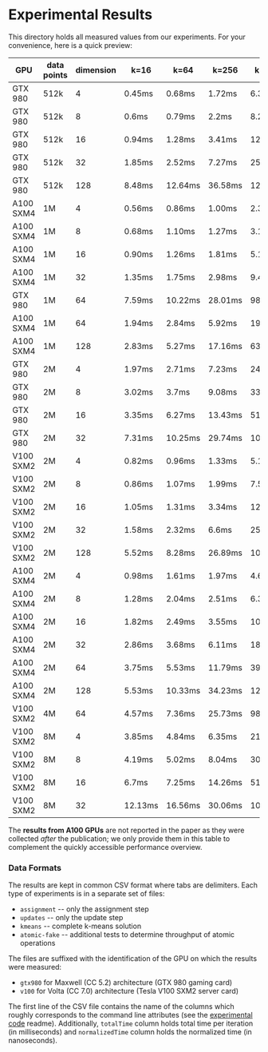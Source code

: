 # Experimental Results

This directory holds all measured values from our experiments. For your convenience, here is a quick preview:

| GPU | data points | dimension | k=16 | k=64 | k=256 | k=1024 | k=4096 |
| --- | --- | --- | --- | --- | --- | --- | --- |
| GTX 980 | 512k | 4 | 0.45ms | 0.68ms | 1.72ms | 6.36ms | 24.98ms |
| GTX 980 | 512k | 8 | 0.6ms | 0.79ms | 2.2ms | 8.28ms | 32.75ms |
| GTX 980 | 512k | 16 | 0.94ms | 1.28ms | 3.41ms | 12.89ms | 50.41ms |
| GTX 980 | 512k | 32 | 1.85ms | 2.52ms | 7.27ms | 25.55ms | 99.47ms |
| GTX 980 | 512k | 128 | 8.48ms | 12.64ms | 36.58ms | 127.53ms | 498.63ms |
| A100 SXM4 | 1M | 4 | 0.56ms | 0.86ms | 1.00ms | 2.33ms | 8.69ms |
| A100 SXM4 | 1M | 8 | 0.68ms | 1.10ms | 1.27ms | 3.18ms | 12.12ms |
| A100 SXM4 | 1M | 16 | 0.90ms | 1.26ms | 1.81ms | 5.18ms | 19.94ms |
| A100 SXM4 | 1M | 32 | 1.35ms | 1.75ms | 2.98ms | 9.42ms | 35.91ms |
| GTX 980 | 1M | 64 | 7.59ms | 10.22ms | 28.01ms | 98.31ms | 380.5ms |
| A100 SXM4 | 1M | 64 | 1.94ms | 2.84ms | 5.92ms | 19.96ms | 74.85ms |
| A100 SXM4 | 1M | 128 | 2.83ms | 5.27ms | 17.16ms | 63.34ms | 246.90ms |
| GTX 980 | 2M | 4 | 1.97ms | 2.71ms | 7.23ms | 24.95ms | 98.96ms |
| GTX 980 | 2M | 8 | 3.02ms | 3.7ms | 9.08ms | 33.01ms | 130ms |
| GTX 980 | 2M | 16 | 3.35ms | 6.27ms | 13.43ms | 51.89ms | 201.77ms |
| GTX 980 | 2M | 32 | 7.31ms | 10.25ms | 29.74ms | 104.48ms | 398.59ms |
| V100 SXM2 | 2M | 4 | 0.82ms | 0.96ms | 1.33ms | 5.11ms | 20.09ms |
| V100 SXM2 | 2M | 8 | 0.86ms | 1.07ms | 1.99ms | 7.59ms | 30.06ms |
| V100 SXM2 | 2M | 16 | 1.05ms | 1.31ms | 3.34ms | 12.96ms | 50.8ms |
| V100 SXM2 | 2M | 32 | 1.58ms | 2.32ms | 6.6ms | 25.45ms | 98.87ms |
| V100 SXM2 | 2M | 128 | 5.52ms | 8.28ms | 26.89ms | 100.16ms | 382.98ms |
| A100 SXM4 | 2M | 4 | 0.98ms | 1.61ms | 1.97ms | 4.61ms | 17.22ms |
| A100 SXM4 | 2M | 8 | 1.28ms | 2.04ms | 2.51ms | 6.30ms | 24.07ms |
| A100 SXM4 | 2M | 16 | 1.82ms | 2.49ms | 3.55ms | 10.23ms | 39.57ms |
| A100 SXM4 | 2M | 32 | 2.86ms | 3.68ms | 6.11ms | 18.83ms | 71.62ms |
| A100 SXM4 | 2M | 64 | 3.75ms | 5.53ms | 11.79ms | 39.36ms | 148.53ms |
| A100 SXM4 | 2M | 128 | 5.53ms | 10.33ms | 34.23ms | 126.04ms | 493.19ms |
| V100 SXM2 | 4M | 64 | 4.57ms | 7.36ms | 25.73ms | 98.19ms | 380.61ms |
| V100 SXM2 | 8M | 4 | 3.85ms | 4.84ms | 6.35ms | 21.14ms | 83.51ms |
| V100 SXM2 | 8M | 8 | 4.19ms | 5.02ms | 8.04ms | 30.63ms | 121.39ms |
| V100 SXM2 | 8M | 16 | 6.7ms | 7.25ms | 14.26ms | 51.95ms | 207.12ms |
| V100 SXM2 | 8M | 32 | 12.13ms | 16.56ms | 30.06ms | 102.86ms | 396.29ms |

The **results from A100 GPUs** are not reported in the paper as they were
collected _after_ the publication; we only provide them in this table to
complement the quickly accessible performance overview.

### Data Formats

The results are kept in common CSV format where tabs are delimiters. Each type of experiments is in a separate set of files:

* `assignment` -- only the assignment step
* `updates` -- only the update step
* `kmeans` -- complete k-means solution
* `atomic-fake` -- additional tests to determine throughput of atomic operations

The files are suffixed with the identification of the GPU on which the results were measured:

* `gtx980` for Maxwell (CC 5.2) architecture (GTX 980 gaming card)
* `v100` for Volta (CC 7.0) architecture (Tesla V100 SXM2 server card) 

The first line of the CSV file contains the name of the columns which roughly corresponds to the command line attributes (see the [experimental code](../experimental) readme). Additionally, `totalTime` column holds total time per iteration (in milliseconds) and `normalizedTime` column holds the normalized time (in nanoseconds).

